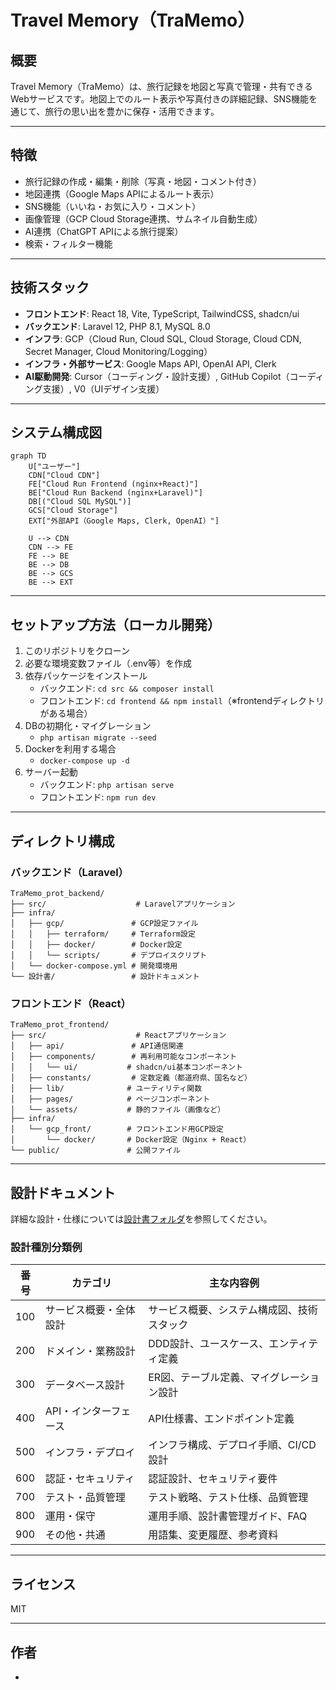 # Travel Memory（TraMemo）

## 概要
Travel Memory（TraMemo）は、旅行記録を地図と写真で管理・共有できるWebサービスです。地図上でのルート表示や写真付きの詳細記録、SNS機能を通じて、旅行の思い出を豊かに保存・活用できます。

---

## 特徴
- 旅行記録の作成・編集・削除（写真・地図・コメント付き）
- 地図連携（Google Maps APIによるルート表示）
- SNS機能（いいね・お気に入り・コメント）
- 画像管理（GCP Cloud Storage連携、サムネイル自動生成）
- AI連携（ChatGPT APIによる旅行提案）
- 検索・フィルター機能

---

## 技術スタック
- **フロントエンド**: React 18, Vite, TypeScript, TailwindCSS, shadcn/ui
- **バックエンド**: Laravel 12, PHP 8.1, MySQL 8.0
- **インフラ**: GCP（Cloud Run, Cloud SQL, Cloud Storage, Cloud CDN, Secret Manager, Cloud Monitoring/Logging）
- **インフラ・外部サービス**: Google Maps API, OpenAI API, Clerk
- **AI駆動開発**: Cursor（コーディング・設計支援）, GitHub Copilot（コーディング支援）, V0（UIデザイン支援）

---

## システム構成図
```mermaid
graph TD
    U["ユーザー"]
    CDN["Cloud CDN"]
    FE["Cloud Run Frontend (nginx+React)"]
    BE["Cloud Run Backend (nginx+Laravel)"]
    DB[("Cloud SQL MySQL")]
    GCS["Cloud Storage"]
    EXT["外部API（Google Maps, Clerk, OpenAI）"]

    U --> CDN
    CDN --> FE
    FE --> BE
    BE --> DB
    BE --> GCS
    BE --> EXT
```

---

## セットアップ方法（ローカル開発）
1. このリポジトリをクローン
2. 必要な環境変数ファイル（.env等）を作成
3. 依存パッケージをインストール
    - バックエンド: `cd src && composer install`
    - フロントエンド: `cd frontend && npm install`（※frontendディレクトリがある場合）
4. DBの初期化・マイグレーション
    - `php artisan migrate --seed`
5. Dockerを利用する場合
    - `docker-compose up -d`
6. サーバー起動
    - バックエンド: `php artisan serve`
    - フロントエンド: `npm run dev`

---

## ディレクトリ構成

### バックエンド（Laravel）
```
TraMemo_prot_backend/
├── src/                    # Laravelアプリケーション
├── infra/
│   ├── gcp/               # GCP設定ファイル
│   │   ├── terraform/     # Terraform設定
│   │   ├── docker/        # Docker設定
│   │   └── scripts/       # デプロイスクリプト
│   └── docker-compose.yml # 開発環境用
└── 設計書/                 # 設計ドキュメント
```

### フロントエンド（React）
```
TraMemo_prot_frontend/
├── src/                    # Reactアプリケーション
│   ├── api/               # API通信関連
│   ├── components/        # 再利用可能なコンポーネント
│   │   └── ui/           # shadcn/ui基本コンポーネント
│   ├── constants/         # 定数定義（都道府県、国名など）
│   ├── lib/              # ユーティリティ関数
│   ├── pages/            # ページコンポーネント
│   └── assets/           # 静的ファイル（画像など）
├── infra/
│   └── gcp_front/        # フロントエンド用GCP設定
│       └── docker/       # Docker設定（Nginx + React）
└── public/               # 公開ファイル

```

---

## 設計ドキュメント
詳細な設計・仕様については[設計書フォルダ](https://github.com/lay-2025/TraMemo_prot_backend/tree/main/設計書/)を参照してください。

### 設計種別分類例

| 番号 | カテゴリ                | 主な内容例                                 |
|------|------------------------|--------------------------------------------|
| 100  | サービス概要・全体設計  | サービス概要、システム構成図、技術スタック |
| 200  | ドメイン・業務設計      | DDD設計、ユースケース、エンティティ定義    |
| 300  | データベース設計        | ER図、テーブル定義、マイグレーション設計   |
| 400  | API・インターフェース   | API仕様書、エンドポイント定義              |
| 500  | インフラ・デプロイ       | インフラ構成、デプロイ手順、CI/CD設計      |
| 600  | 認証・セキュリティ      | 認証設計、セキュリティ要件                 |
| 700  | テスト・品質管理        | テスト戦略、テスト仕様、品質管理           |
| 800  | 運用・保守              | 運用手順、設計書管理ガイド、FAQ            |
| 900  | その他・共通            | 用語集、変更履歴、参考資料                 |

---

## ライセンス
MIT

---

## 作者
- 
